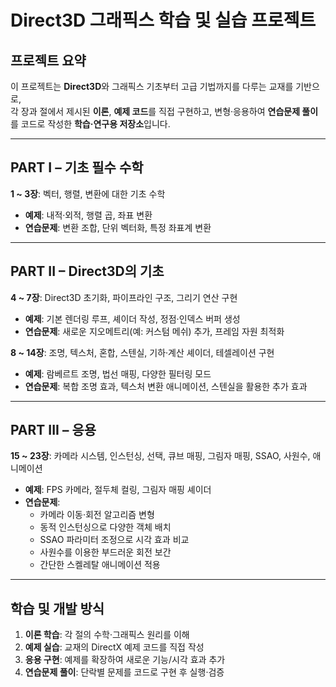 # Direct3D 그래픽스 학습 및 실습 프로젝트

## 프로젝트 요약
이 프로젝트는 **Direct3D**와 그래픽스 기초부터 고급 기법까지를 다루는 교재를 기반으로,  
각 장과 절에서 제시된 **이론**, **예제 코드**를 직접 구현하고, 변형·응용하여 **연습문제 풀이**를 코드로 작성한 **학습·연구용 저장소**입니다.

---

## PART I – 기초 필수 수학
**1 ~ 3장**: 벡터, 행렬, 변환에 대한 기초 수학  
- **예제**: 내적·외적, 행렬 곱, 좌표 변환  
- **연습문제**: 변환 조합, 단위 벡터화, 특정 좌표계 변환

---

## PART II – Direct3D의 기초
**4 ~ 7장**: Direct3D 초기화, 파이프라인 구조, 그리기 연산 구현  
- **예제**: 기본 렌더링 루프, 셰이더 작성, 정점·인덱스 버퍼 생성  
- **연습문제**: 새로운 지오메트리(예: 커스텀 메쉬) 추가, 프레임 자원 최적화

**8 ~ 14장**: 조명, 텍스처, 혼합, 스텐실, 기하·계산 셰이더, 테셀레이션 구현  
- **예제**: 람베르트 조명, 법선 매핑, 다양한 필터링 모드  
- **연습문제**: 복합 조명 효과, 텍스처 변환 애니메이션, 스텐실을 활용한 추가 효과

---

## PART III – 응용
**15 ~ 23장**: 카메라 시스템, 인스턴싱, 선택, 큐브 매핑, 그림자 매핑, SSAO, 사원수, 애니메이션  
- **예제**: FPS 카메라, 절두체 컬링, 그림자 매핑 셰이더  
- **연습문제**:  
  - 카메라 이동·회전 알고리즘 변형  
  - 동적 인스턴싱으로 다양한 객체 배치  
  - SSAO 파라미터 조정으로 시각 효과 비교  
  - 사원수를 이용한 부드러운 회전 보간  
  - 간단한 스켈레탈 애니메이션 적용

---

## 학습 및 개발 방식
1. **이론 학습**: 각 절의 수학·그래픽스 원리를 이해  
2. **예제 실습**: 교재의 DirectX 예제 코드를 직접 작성  
3. **응용 구현**: 예제를 확장하여 새로운 기능/시각 효과 추가  
4. **연습문제 풀이**: 단락별 문제를 코드로 구현 후 실행·검증
